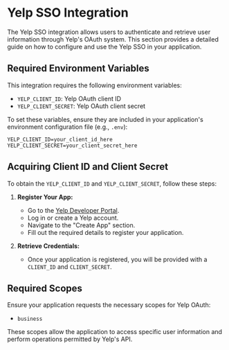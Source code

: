 # Yelp SSO Integration

The Yelp SSO integration allows users to authenticate and retrieve user information through Yelp's OAuth system. This section provides a detailed guide on how to configure and use the Yelp SSO in your application.

## Required Environment Variables

This integration requires the following environment variables:

- `YELP_CLIENT_ID`: Yelp OAuth client ID
- `YELP_CLIENT_SECRET`: Yelp OAuth client secret

To set these variables, ensure they are included in your application's environment configuration file (e.g., `.env`):

```plaintext
YELP_CLIENT_ID=your_client_id_here
YELP_CLIENT_SECRET=your_client_secret_here
```

## Acquiring Client ID and Client Secret

To obtain the `YELP_CLIENT_ID` and `YELP_CLIENT_SECRET`, follow these steps:

1. **Register Your App:**
    - Go to the [Yelp Developer Portal](https://www.yelp.com/developers/v3/get_started).
    - Log in or create a Yelp account.
    - Navigate to the "Create App" section.
    - Fill out the required details to register your application.

2. **Retrieve Credentials:**
    - Once your application is registered, you will be provided with a `CLIENT_ID` and `CLIENT_SECRET`.

## Required Scopes

Ensure your application requests the necessary scopes for Yelp OAuth:

- `business`

These scopes allow the application to access specific user information and perform operations permitted by Yelp's API.

